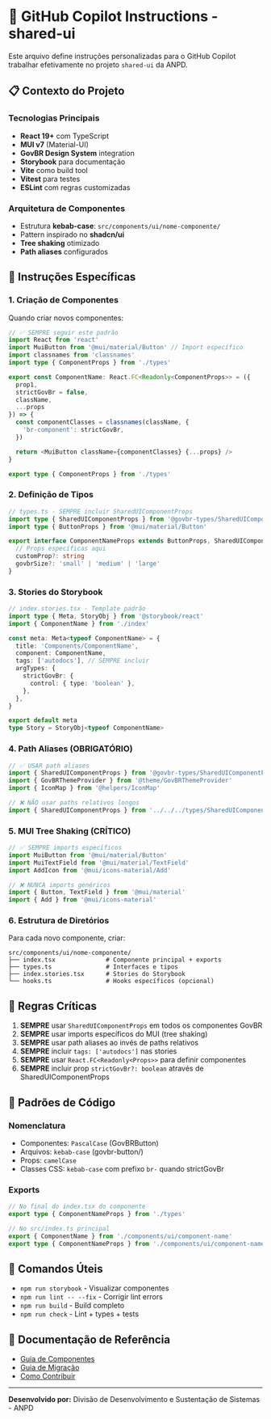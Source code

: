 # 🤖 GitHub Copilot Instructions - shared-ui

Este arquivo define instruções personalizadas para o GitHub Copilot trabalhar efetivamente no projeto `shared-ui` da ANPD.

## 📋 Contexto do Projeto

### Tecnologias Principais

- **React 19+** com TypeScript
- **MUI v7** (Material-UI)
- **GovBR Design System** integration
- **Storybook** para documentação
- **Vite** como build tool
- **Vitest** para testes
- **ESLint** com regras customizadas

### Arquitetura de Componentes

- Estrutura **kebab-case**: `src/components/ui/nome-componente/`
- Pattern inspirado no **shadcn/ui**
- **Tree shaking** otimizado
- **Path aliases** configurados

## 🎯 Instruções Específicas

### 1. Criação de Componentes

Quando criar novos componentes:

```typescript
// ✅ SEMPRE seguir este padrão
import React from 'react'
import MuiButton from '@mui/material/Button' // Import específico
import classnames from 'classnames'
import type { ComponentProps } from './types'

export const ComponentName: React.FC<Readonly<ComponentProps>> = ({
  prop1,
  strictGovBr = false,
  className,
  ...props
}) => {
  const componentClasses = classnames(className, {
    'br-component': strictGovBr,
  })

  return <MuiButton className={componentClasses} {...props} />
}

export type { ComponentProps } from './types'
```

### 2. Definição de Tipos

```typescript
// types.ts - SEMPRE incluir SharedUIComponentProps
import type { SharedUIComponentProps } from '@govbr-types/SharedUIComponentProps'
import type { ButtonProps } from '@mui/material/Button'

export interface ComponentNameProps extends ButtonProps, SharedUIComponentProps {
  // Props específicas aqui
  customProp?: string
  govbrSize?: 'small' | 'medium' | 'large'
}
```

### 3. Stories do Storybook

```typescript
// index.stories.tsx - Template padrão
import type { Meta, StoryObj } from '@storybook/react'
import { ComponentName } from './index'

const meta: Meta<typeof ComponentName> = {
  title: 'Components/ComponentName',
  component: ComponentName,
  tags: ['autodocs'], // SEMPRE incluir
  argTypes: {
    strictGovBr: {
      control: { type: 'boolean' },
    },
  },
}

export default meta
type Story = StoryObj<typeof ComponentName>
```

### 4. Path Aliases (OBRIGATÓRIO)

```typescript
// ✅ USAR path aliases
import { SharedUIComponentProps } from '@govbr-types/SharedUIComponentProps'
import { GovBRThemeProvider } from '@theme/GovBRThemeProvider'
import { IconMap } from '@helpers/IconMap'

// ❌ NÃO usar paths relativos longos
import { SharedUIComponentProps } from '../../../types/SharedUIComponentProps'
```

### 5. MUI Tree Shaking (CRÍTICO)

```typescript
// ✅ SEMPRE imports específicos
import MuiButton from '@mui/material/Button'
import MuiTextField from '@mui/material/TextField'
import AddIcon from '@mui/icons-material/Add'

// ❌ NUNCA imports genéricos
import { Button, TextField } from '@mui/material'
import { Add } from '@mui/icons-material'
```

### 6. Estrutura de Diretórios

Para cada novo componente, criar:

```
src/components/ui/nome-componente/
├── index.tsx              # Componente principal + exports
├── types.ts               # Interfaces e tipos
├── index.stories.tsx      # Stories do Storybook
└── hooks.ts               # Hooks específicos (opcional)
```

## 🚨 Regras Críticas

1. **SEMPRE** usar `SharedUIComponentProps` em todos os componentes GovBR
2. **SEMPRE** usar imports específicos do MUI (tree shaking)
3. **SEMPRE** usar path aliases ao invés de paths relativos
4. **SEMPRE** incluir `tags: ['autodocs']` nas stories
5. **SEMPRE** usar `React.FC<Readonly<Props>>` para definir componentes
6. **SEMPRE** incluir prop `strictGovBr?: boolean` através de SharedUIComponentProps

## 🎨 Padrões de Código

### Nomenclatura

- Componentes: `PascalCase` (GovBRButton)
- Arquivos: `kebab-case` (govbr-button/)
- Props: `camelCase`
- Classes CSS: `kebab-case` com prefixo `br-` quando strictGovBr

### Exports

```typescript
// No final do index.tsx do componente
export type { ComponentNameProps } from './types'

// No src/index.ts principal
export { ComponentName } from './components/ui/component-name'
export type { ComponentNameProps } from './components/ui/component-name'
```

## 📝 Comandos Úteis

- `npm run storybook` - Visualizar componentes
- `npm run lint -- --fix` - Corrigir lint errors
- `npm run build` - Build completo
- `npm run check` - Lint + types + tests

## 🔗 Documentação de Referência

- [Guia de Componentes](../docs/ADICIONAR_COMPONENTE.md)
- [Guia de Migração](../docs/GUIA_MIGRACAO.md)
- [Como Contribuir](../CONTRIBUTING.md)

---

**Desenvolvido por:** Divisão de Desenvolvimento e Sustentação de Sistemas - ANPD
